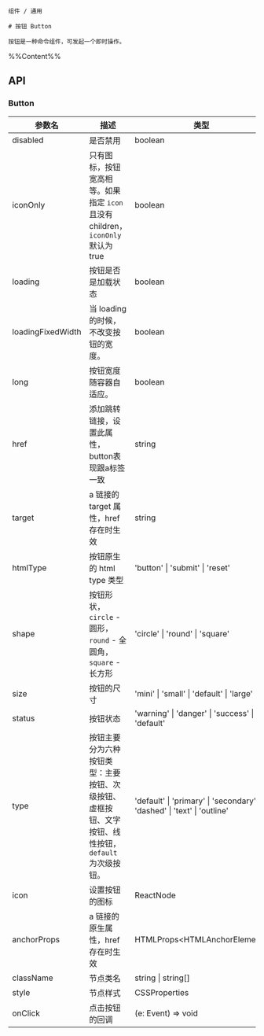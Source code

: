 `````
组件 / 通用

# 按钮 Button

按钮是一种命令组件，可发起一个即时操作。
`````

%%Content%%

## API

### Button

|参数名|描述|类型|默认值|
|---|---|---|---|
|disabled|是否禁用|boolean |`-`|
|iconOnly|只有图标，按钮宽高相等。如果指定 `icon` 且没有 children，`iconOnly` 默认为 true|boolean |`-`|
|loading|按钮是否是加载状态|boolean |`-`|
|loadingFixedWidth|当 loading 的时候，不改变按钮的宽度。|boolean |`-`|
|long|按钮宽度随容器自适应。|boolean |`-`|
|href|添加跳转链接，设置此属性，button表现跟a标签一致|string |`-`|
|target|a 链接的 target 属性，href 存在时生效|string |`-`|
|htmlType|按钮原生的 html type 类型|'button' \| 'submit' \| 'reset' |`button`|
|shape|按钮形状，`circle` - 圆形， `round` - 全圆角， `square` - 长方形|'circle' \| 'round' \| 'square' |`square`|
|size|按钮的尺寸|'mini' \| 'small' \| 'default' \| 'large' |`default`|
|status|按钮状态|'warning' \| 'danger' \| 'success' \| 'default' |`default`|
|type|按钮主要分为六种按钮类型：主要按钮、次级按钮、虚框按钮、文字按钮、线性按钮，`default` 为次级按钮。|'default' \| 'primary' \| 'secondary' \| 'dashed' \| 'text' \| 'outline' |`default`|
|icon|设置按钮的图标|ReactNode |`-`|
|anchorProps|a 链接的原生属性，href 存在时生效|HTMLProps&lt;HTMLAnchorElement&gt; |`-`|
|className|节点类名|string \| string[] |`-`|
|style|节点样式|CSSProperties |`-`|
|onClick|点击按钮的回调|(e: Event) => void |`-`|
